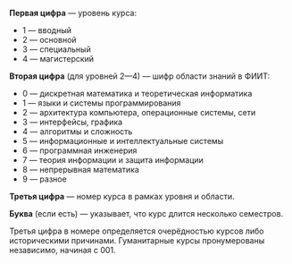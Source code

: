 **Первая цифра** — уровень курса:

*   1 — вводный
*   2 — основной
*   3 — специальный
*   4 — магистерский

**Вторая цифра** (для уровней 2—4) — шифр области знаний в ФИИТ:

*   0 — дискретная математика и теоретическая информатика
*   1 — языки и системы программирования
*   2 — архитектура компьютера, операционные системы, сети
*   3 — интерфейсы, графика
*   4 — алгоритмы и сложность
*   5 — информационные и интеллектуальные системы
*   6 — программная инженерия
*   7 — теория информации и защита информации
*   8 — непрерывная математика
*   9 — разное

**Третья цифра** — номер курса в рамках уровня и области.

**Буква** (если есть) — указывает, что курс длится несколько семестров.

Третья цифра в номере определяется очерёдностью курсов либо историческими причинами. Гуманитарные курсы пронумерованы независимо, начиная с 001.

